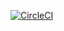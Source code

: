 [![CircleCI](https://circleci.com/gh/ApexCargos/BackEndBookingAndCollection.svg?style=svg&circle-token=70b527a7b805604d3d5b38806b342e31b5ad200b)](https://circleci.com/gh/ApexCargos/BackEndBookingAndCollection)